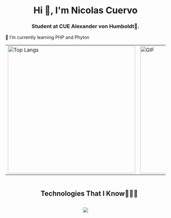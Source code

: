 <h1 align="center">Hi 👋, I'm Nicolas Cuervo</h1>
<h3 align="center">Student at CUE Alexander von Humboldt🌟.</h3>
<p dir="auto">🌱 I’m currently learning PHP and Phyton</p>

<!-- Contenedor con tabla para asegurar alineación horizontal -->
<table align="center">
  <tr>
    <!-- Columna de estadísticas -->
    <td>
      <img src="https://github-readme-stats.vercel.app/api/top-langs/?username=Nicolascuervor&langs_count=10&theme=tokyonight&layout=compact" alt="Top Langs" style="width: 400px; height: auto;">
    </td>
    <!-- Columna del GIF -->
    <td>
      <img src="https://media.giphy.com/media/SWoSkN6DxTszqIKEqv/giphy.gif" alt="GIF" style="width: 400px; height: auto;">
    </td>
  </tr>
</table>

<!--h1 without bottom border-->
<div id="user-content-toc">
  <ul align="center">
    <summary><h2 style="display: inline-block">Technologies That I Know👨🏻‍💻</h2></summary>
  </ul>
</div>
<!--tech stack icons-->
<p align="center">
  <a href="https://skillicons.dev">
    <img src="https://skillicons.dev/icons?i=git,css,discord,vscode,cpp,arduino,java,javascript,notion,php,html,mysql &perline=14" />
  </a>
</p>
